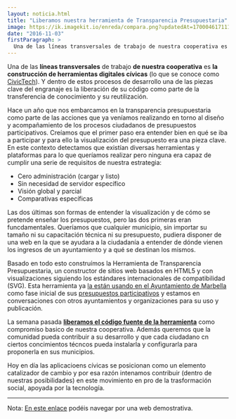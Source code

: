 ```yaml
---
layout: noticia.html
title: "Liberamos nuestra herramienta de Transparencia Presupuestaria"
image: https://ik.imagekit.io/enreda/compara.png?updatedAt=1700046171111
date: "2016-11-03"
firstParagraph: >
  Una de las líneas transversales de trabajo de nuestra cooperativa es la construcción de herramientas digitales cívicas (lo que se conoce como CivicTech). Y dentro de estos procesos de desarrollo una de las piezas clave del engranaje es la liberación de su código como parte de la transferencia de conocimiento y su reutilización.
---
```


Una de las **líneas transversales** de trabajo **de nuestra cooperativa** es **la construcción de herramientas digitales cívicas** (lo que se conoce como [CivicTech](https://blog.civicmakers.com/civictech-primer-what-is-civic-tech-7ea788e766d3#.16150hn3d)). Y dentro de estos procesos de desarrollo una de las piezas clave del engranaje es la liberación de su código como parte de la transferencia de conocimiento y su reutilización.

Hace un año que nos embarcamos en la transparencia presupuestaria como parte de las acciones que ya veníamos realizando en torno al diseño y acompañamiento de los procesos ciudadanos de presupuestos participativos. Creíamos que el primer paso era entender bien en qué se iba a participar y para ello la visualización del presupuesto era una pieza clave. En este contexto detectamos que existían diversas herramientas y plataformas para lo que queríamos realizar pero ninguna era capaz de cumplir una serie de requisitos de nuestra estrategia:

* Cero administración (cargar y listo)
* Sin necesidad de servidor específico
* Visión global y parcial
* Comparativas específicas

Las dos últimas son formas de entender la visualización y de cómo se pretende enseñar los presupuestos, pero las dos primeras eran funcdamentales. Queríamos que cualquier municipio, sin importar su tamaño ni su capacitación técnica ni su presupuesto, pudiera disponer de una web en la que se ayudara a la ciudadanía a entender de dónde vienen los ingresos de un ayuntamiento y a qué se destinan los mismos.

Basado en todo esto construímos la Herramienta de Transparencia Presupuestaria, un constructor de sitios web basados en HTML5 y con visualizaciones siguiendo los estándares internacionales de compatibilidad (SVG). Esta herramienta ya [la están usando en el Ayuntamiento de Marbella](http://blog.enreda.coop/marbella-presenta-portal-gobierno-abierto/) como fase inicial de sus [presupuestos participativos](http://gobiernoabierto.marbella.es/participacion-ciudadana/presupuestos-participativos.html) y estamos en conversaciones con otros ayuntamientos y organizaciones para su uso y publicación.

La semana pasada **[liberamos el código fuente de la herramienta](https://github.com/enredacoop/transparencia-presupuestaria)** como compromiso basico de nuestra cooperativa. Además queremos que la comunidad pueda contribuir a su desarrollo y que cada ciudadano cn ciertos concimientos técncos pueda instalarla y configurarla para proponerla en sus municipios.

Hoy en día las aplicacioens cívicas se posicionan como un elemento catalizador de cambio y por esa razón intenamos contribuir (dentro de nuestras  posibilidades) en este movimiento en pro de la trasformación social, apoyada por la tecnología.

-----

Nota: [En este enlace](http://transparenciapresupuestaria.enreda.coop/) podéis navegar por una web demostrativa.